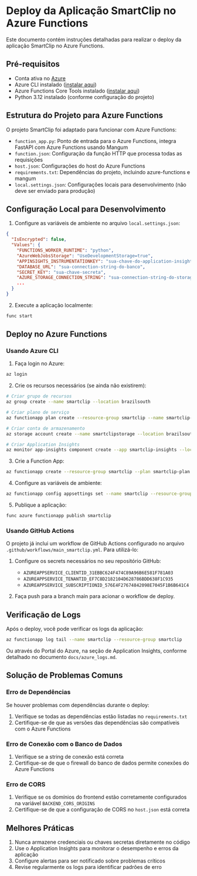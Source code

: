 # Deploy da Aplicação SmartClip no Azure Functions

Este documento contém instruções detalhadas para realizar o deploy da aplicação SmartClip no Azure Functions.

## Pré-requisitos

- Conta ativa no [Azure](https://portal.azure.com)
- Azure CLI instalado ([instalar aqui](https://learn.microsoft.com/pt-br/cli/azure/install-azure-cli))
- Azure Functions Core Tools instalado ([instalar aqui](https://learn.microsoft.com/pt-br/azure/azure-functions/functions-run-local))
- Python 3.12 instalado (conforme configuração do projeto)

## Estrutura do Projeto para Azure Functions

O projeto SmartClip foi adaptado para funcionar com Azure Functions:

- `function_app.py`: Ponto de entrada para o Azure Functions, integra FastAPI com Azure Functions usando Mangum
- `function.json`: Configuração da função HTTP que processa todas as requisições
- `host.json`: Configurações do host do Azure Functions
- `requirements.txt`: Dependências do projeto, incluindo azure-functions e mangum
- `local.settings.json`: Configurações locais para desenvolvimento (não deve ser enviado para produção)

## Configuração Local para Desenvolvimento

1. Configure as variáveis de ambiente no arquivo `local.settings.json`:

```json
{
  "IsEncrypted": false,
  "Values": {
    "FUNCTIONS_WORKER_RUNTIME": "python",
    "AzureWebJobsStorage": "UseDevelopmentStorage=true",
    "APPINSIGHTS_INSTRUMENTATIONKEY": "sua-chave-do-application-insights",
    "DATABASE_URL": "sua-connection-string-do-banco",
    "SECRET_KEY": "sua-chave-secreta",
    "AZURE_STORAGE_CONNECTION_STRING": "sua-connection-string-do-storage",
    ...
  }
}
```

2. Execute a aplicação localmente:

```bash
func start
```

## Deploy no Azure Functions

### Usando Azure CLI

1. Faça login no Azure:

```bash
az login
```

2. Crie os recursos necessários (se ainda não existirem):

```bash
# Criar grupo de recursos
az group create --name smartclip --location brazilsouth

# Criar plano de serviço
az functionapp plan create --resource-group smartclip --name smartclip-plan --sku B1 --is-linux

# Criar conta de armazenamento
az storage account create --name smartclipstorage --location brazilsouth --resource-group smartclip --sku Standard_LRS

# Criar Application Insights
az monitor app-insights component create --app smartclip-insights --location brazilsouth --resource-group smartclip
```

3. Crie a Function App:

```bash
az functionapp create --resource-group smartclip --plan smartclip-plan --name smartclip --storage-account smartclipstorage --runtime python --runtime-version 3.12 --functions-version 4 --app-insights smartclip-insights
```

4. Configure as variáveis de ambiente:

```bash
az functionapp config appsettings set --name smartclip --resource-group smartclip --settings "DATABASE_URL=sua-connection-string" "SECRET_KEY=sua-chave-secreta" "AZURE_STORAGE_CONNECTION_STRING=sua-connection-string-do-storage" "BACKEND_CORS_ORIGINS=https://seu-frontend.azurewebsites.net"
```

5. Publique a aplicação:

```bash
func azure functionapp publish smartclip
```

### Usando GitHub Actions

O projeto já inclui um workflow de GitHub Actions configurado no arquivo `.github/workflows/main_smartclip.yml`. Para utilizá-lo:

1. Configure os secrets necessários no seu repositório GitHub:
   - `AZUREAPPSERVICE_CLIENTID_31EBBC624F474C89A96B6E581F781A03`
   - `AZUREAPPSERVICE_TENANTID_EF7C8D2182104D628786BDD638F1C935`
   - `AZUREAPPSERVICE_SUBSCRIPTIONID_576E4F27674842098E7045F1B6B641C4`

2. Faça push para a branch main para acionar o workflow de deploy.

## Verificação de Logs

Após o deploy, você pode verificar os logs da aplicação:

```bash
az functionapp log tail --name smartclip --resource-group smartclip
```

Ou através do Portal do Azure, na seção de Application Insights, conforme detalhado no documento `docs/azure_logs.md`.

## Solução de Problemas Comuns

### Erro de Dependências

Se houver problemas com dependências durante o deploy:

1. Verifique se todas as dependências estão listadas no `requirements.txt`
2. Certifique-se de que as versões das dependências são compatíveis com o Azure Functions

### Erro de Conexão com o Banco de Dados

1. Verifique se a string de conexão está correta
2. Certifique-se de que o firewall do banco de dados permite conexões do Azure Functions

### Erro de CORS

1. Verifique se os domínios do frontend estão corretamente configurados na variável `BACKEND_CORS_ORIGINS`
2. Certifique-se de que a configuração de CORS no `host.json` está correta

## Melhores Práticas

1. Nunca armazene credenciais ou chaves secretas diretamente no código
2. Use o Application Insights para monitorar o desempenho e erros da aplicação
3. Configure alertas para ser notificado sobre problemas críticos
4. Revise regularmente os logs para identificar padrões de erro